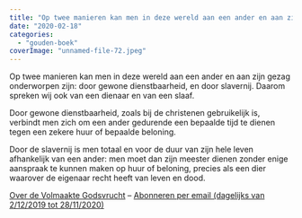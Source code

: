 ```yaml
---
title: "Op twee manieren kan men in deze wereld aan een ander en aan zijn gezag onderworpen zijn"
date: "2020-02-18"
categories: 
  - "gouden-boek"
coverImage: "unnamed-file-72.jpeg"
---
```


Op twee manieren kan men in deze wereld aan een ander en aan zijn gezag onderworpen zijn: door gewone dienstbaarheid, en door slavernij. Daarom spreken wij ook van een dienaar en van een slaaf.

Door gewone dienstbaarheid, zoals bij de christenen gebruikelijk is, verbindt men zich om een ander gedurende een bepaalde tijd te dienen tegen een zekere huur of bepaalde beloning.

Door de slavernij is men totaal en voor de duur van zijn hele leven afhankelijk van een ander: men moet dan zijn meester dienen zonder enige aanspraak te kunnen maken op huur of beloning, precies als een dier waarover de eigenaar recht heeft van leven en dood.

[Over de Volmaakte Godsvrucht](/blog/een-jaar-lang-volmaakte-godsvrucht/) – [Abonneren per email (dagelijks van 2/12/2019 tot 28/11/2020)](http://eepurl.com/9RKvX)
